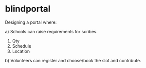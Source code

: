 # blindportal
Designing a portal where:

a) Schools can raise requirements for scribes
  1. Qty
  2. Schedule
  3. Location

b) Volunteers can register and choose/book the slot and contribute.


